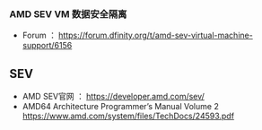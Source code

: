 ### AMD SEV VM 数据安全隔离

* Forum ： https://forum.dfinity.org/t/amd-sev-virtual-machine-support/6156



## SEV

*   AMD SEV官网 ： https://developer.amd.com/sev/
*   AMD64 Architecture Programmer’s Manual Volume 2 https://www.amd.com/system/files/TechDocs/24593.pdf


